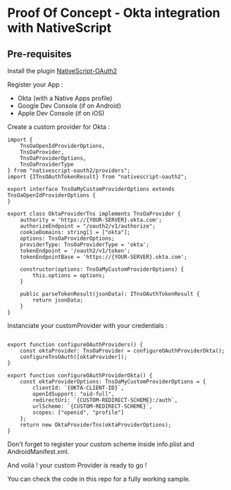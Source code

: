 # Proof Of Concept - Okta integration with NativeScript

## Pre-requisites
Install the plugin [NativeScript-OAuth2](https://github.com/alexziskind1/nativescript-oauth2)

Register your App :
- Okta (with a Native Apps profile)
- Google Dev Console (if on Android)
- Apple Dev Console (if on iOS)

Create a custom provider for Okta :

```
import {
    TnsOaOpenIdProviderOptions,
    TnsOaProvider,
    TnsOaProviderOptions,
    TnsOaProviderType
} from "nativescript-oauth2/providers";
import {ITnsOAuthTokenResult} from "nativescript-oauth2";

export interface TnsOaMyCustomProviderOptions extends TnsOaOpenIdProviderOptions {
}

export class OktaProviderTns implements TnsOaProvider {
    authority = 'https://{YOUR-SERVER}.okta.com';
    authorizeEndpoint = "/oauth2/v1/authorize";
    cookieDomains: string[] = ["okta"];
    options: TnsOaProviderOptions;
    providerType: TnsOaProviderType = 'okta';
    tokenEndpoint = '/oauth2/v1/token';
    tokenEndpointBase = 'https://{YOUR-SERVER}.okta.com';

    constructor(options: TnsOaMyCustomProviderOptions) {
        this.options = options;
    }

    public parseTokenResult(jsonData): ITnsOAuthTokenResult {
        return jsonData;
    }
}

```

Instanciate your customProvider with your credentials :

```

export function configureOAuthProviders() {
    const oktaProvider: TnsOaProvider = configureOAuthProviderOkta();
    configureTnsOAuth([oktaProvider]);
}

export function configureOAuthProviderOkta() {
    const oktaProviderOptions: TnsOaMyCustomProviderOptions = {
        clientId: `{OKTA-CLIENT-ID}`,
        openIdSupport: "oid-full",
        redirectUri: `{CUSTOM-REDIRECT-SCHEME}:/auth`,
        urlScheme: `{CUSTOM-REDIRECT-SCHEME}`,
        scopes: ["openid", "profile"]
    };
    return new OktaProviderTns(oktaProviderOptions);
}

```

Don't forget to register your custom scheme inside info.plist and AndroidManifest.xml.

And voilà ! your custom Provider is ready to go !

You can check the code in this repo for a fully working sample.
